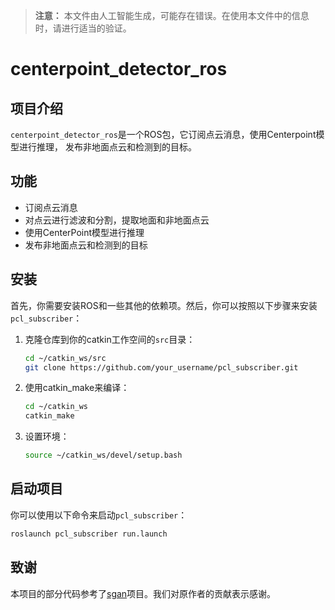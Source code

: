> **注意：** 本文件由人工智能生成，可能存在错误。在使用本文件中的信息时，请进行适当的验证。

# centerpoint_detector_ros

## 项目介绍

`centerpoint_detector_ros`是一个ROS包，它订阅点云消息，使用Centerpoint模型进行推理，
发布非地面点云和检测到的目标。

## 功能

- 订阅点云消息
- 对点云进行滤波和分割，提取地面和非地面点云
- 使用CenterPoint模型进行推理
- 发布非地面点云和检测到的目标

## 安装

首先，你需要安装ROS和一些其他的依赖项。然后，你可以按照以下步骤来安装`pcl_subscriber`：

1. 克隆仓库到你的catkin工作空间的`src`目录：

    ```bash
    cd ~/catkin_ws/src
    git clone https://github.com/your_username/pcl_subscriber.git
    ```

2. 使用catkin_make来编译：

    ```bash
    cd ~/catkin_ws
    catkin_make
    ```

3. 设置环境：

    ```bash
    source ~/catkin_ws/devel/setup.bash
    ```

## 启动项目

你可以使用以下命令来启动`pcl_subscriber`：

```bash
roslaunch pcl_subscriber run.launch
```

## 致谢

本项目的部分代码参考了[sgan]([https://github.com/HaohaoNJU/CenterPoint/tree/master](https://github.com/agrimgupta92/sgan)https://github.com/agrimgupta92/sgan)项目。我们对原作者的贡献表示感谢。
